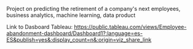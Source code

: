 Project on predicting the retirement of a company's next employees, business analytics, machine learning, data product

Link to Dasboard Tableau: https://public.tableau.com/views/Employee-abandonment-dashboard/Dashboard1?:language=es-ES&publish=yes&:display_count=n&:origin=viz_share_link

